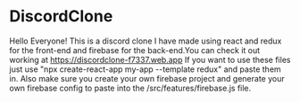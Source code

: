 # DiscordClone
Hello Everyone! This is a discord clone I have made using react and redux for the front-end 
and firebase for the back-end.You can check it out working at https://discordclone-f7337.web.app
If you want to use these files just use "npx create-react-app my-app --template redux" and paste them in.
Also make sure you create your own firebase project and generate your own firebase config to paste into the /src/features/firebase.js file.
